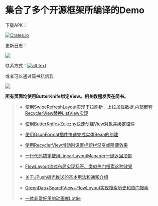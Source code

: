 # 集合了多个开源框架所编译的Demo


下载APK：

[![Crates.io](https://img.shields.io/badge/downloads-APK-blue.svg)](https://fir.im/jy28)


更新日志：

[![](https://img.shields.io/badge/Project-%E6%9B%B4%E6%96%B0%E6%97%A5%E5%BF%97-blue.svg)](https://github.com/wapchief/android-CollectionDemo/blob/master/MarkDown/%E6%9B%B4%E6%96%B0%E6%97%A5%E5%BF%97.md)

联系方式：[![alt text](http://rescdn.qqmail.com/zh_CN/htmledition/images/function/qm_open/ico_mailme_02.png)](http://mail.qq.com/cgi-bin/qm_share?t=qm_mailme&email=zLutvK_kpamqjL294q_joQ)

或者可以通过简书私信我


![](https://github.com/wapchief/android-CollectionDemo/blob/master/screenshot/device-2017-11-17-151731.png?raw=true)


__所有页面均使用ButterKnife绑定View。相关教程发表在简书。__

>
>
> * [使用SwipeRefreshLayout实现下拉刷新，上拉加载数据.内部嵌套RecyclerView替换ListView实现](http://www.jianshu.com/p/68777233c6db)
>
> * [使用ButterKnife+Zelezny快速创建View对象并绑定控件](http://www.jianshu.com/p/563dbfae567e)
>
> * [使用GsonFormat插件快速完成实体Bean的创建](http://blog.csdn.net/wapchief/article/details/52624363)
>
> * [使用RecyclerView滑动时设置标题栏渐变或隐藏效果](http://www.jianshu.com/p/1999b217b90f)
>
> * [一行代码搞定使用LinearLayoutManager一键返回顶部](http://www.jianshu.com/p/e9778888d1c3)
>
> * [FlowLayout流式布局实现标签、类似热门搜索这种效果](http://www.jianshu.com/p/caba209e7c51)
>
> * [关于JPush极光推送的基本用法和通知介绍](http://www.jianshu.com/p/17daba78454e)
>
> * [GreenDao+SearchView+FlowLoyout实现搜索历史和热门搜索](http://www.jianshu.com/p/4593f963d0fe)
>
> * [一款非常好用的动画库Lottie](http://www.jianshu.com/p/86b1103db051)